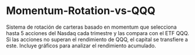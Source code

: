 # Momentum-Rotation-vs-QQQ
Sistema de rotación de carteras basado en momentum que selecciona hasta 5 acciones del Nasdaq cada trimestre y las compara con el ETF QQQ. Si las acciones no superan el rendimiento de QQQ, el capital se transfiere a este. Incluye gráficos para analizar el rendimiento acumulado.
